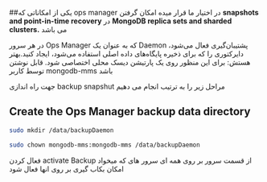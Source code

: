 ##یکی از امکاناتی که ops manager در اختیار ما قرار میده امکان گرفتن  **snapshots and point-in-time recovery** در  **MongoDB replica sets and sharded clusters.** می باشد 


در هر سرور Ops Manager که به عنوان یک Daemon پشتیبان‌گیری فعال می‌شود، دایرکتوری را که برای ذخیره پایگاه‌های داده اصلی استفاده می‌شود، ایجاد کنید.بهتر هستش:
برای این منظور روی یک پارتیشن دیسک محلی اختصاصی شود.
قابل نوشتن توسط کاربر mongodb-mms باشد

جهت راه اندازی backup snapshut  مراحل زیر را به ترتیب انجام می دهیم 

## Create the Ops Manager backup data directory

```bash
sudo mkdir /data/backupDaemon
```

```bash
sudo chown mongodb-mms:mongodb-mms /data/backupDaemon
```

فعال کردن activate Backup از قسمت سرور بر روی همه ای سرور های که میخواد امکان بکاب گیری بر روی انها فعال شود 


